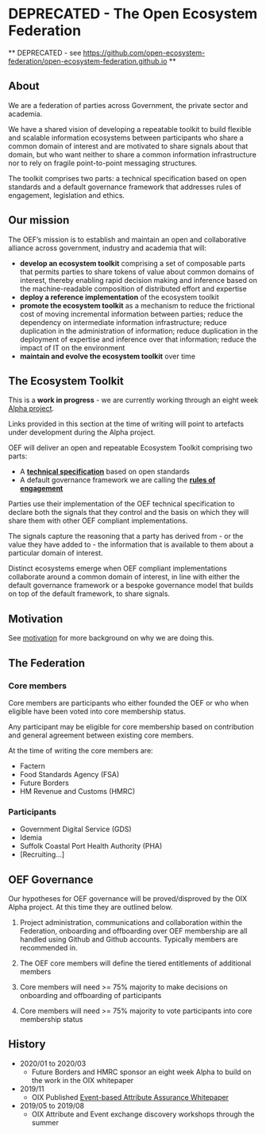 # DEPRECATED - The Open Ecosystem Federation

** DEPRECATED - see https://github.com/open-ecosystem-federation/open-ecosystem-federation.github.io **

## About

We are a federation of parties across Government, the private sector and academia.

We have a shared vision of developing a repeatable toolkit to build flexible and scalable information ecosystems between participants who share a common domain of interest and are motivated to share signals about that domain, but who want neither to share a common information infrastructure nor to rely on fragile point-to-point messaging structures.

The toolkit comprises two parts: a technical specification based on open standards and a default governance framework that addresses rules of engagement, legislation and ethics.


## Our mission

The OEF’s mission is to establish and maintain an open and collaborative alliance across government, industry and academia that will:

- **develop an ecosystem toolkit** comprising a set of composable parts that permits parties to share tokens of value about common domains of interest, thereby enabling rapid decision making and inference based on the machine-readable composition of distributed effort and expertise
- **deploy a reference implementation** of the ecosystem toolkit
- **promote the ecosystem toolkit** as a mechanism to reduce the frictional cost of moving incremental information between parties; reduce the dependency on intermediate information infrastructure; reduce duplication in the administration of information; reduce duplication in the deployment of expertise and inference over that information; reduce the impact of IT on the environment
- **maintain and evolve the ecosystem toolkit** over time

## The Ecosystem Toolkit

This is a **work in progress** - we are currently working through an eight week [Alpha project](https://github.com/open-ecosystem-federation/federated-events-attributes-reasoning-alpha).

Links provided in this section at the time of writing will point to artefacts under development during the Alpha project.

OEF will deliver an open and repeatable Ecosystem Toolkit comprising two parts:

* A [**technical specification**](https://github.com/open-ecosystem-federation/federated-events-attributes-reasoning-alpha/wiki/Draft-Specification) based on open standards
* A default governance framework we are calling the [**rules of engagement**](https://github.com/open-ecosystem-federation/federated-events-attributes-reasoning-alpha/wiki/Draft-RoE)

Parties use their implementation of the OEF technical specification to declare both the signals that they control and the basis on which they will share them with other OEF compliant implementations.

The signals capture the reasoning that a party has derived from - or the value they have added to - the information that is available to them about a particular domain of interest.

Distinct ecosystems emerge when OEF compliant implementations collaborate around a common domain of interest, in line with either the default governance framework or a bespoke governance model that builds on top of the default framework, to share signals.


## Motivation

See [motivation](motivation) for more background on why we are doing this.


## The Federation

### Core members

Core members are participants who either founded the OEF or who when eligible have been voted into core membership status.

Any participant may be eligible for core membership based on contribution and general agreement between existing core members.

At the time of writing the core members are:

- Factern
- Food Standards Agency (FSA)
- Future Borders
- HM Revenue and Customs (HMRC)

### Participants

- Government Digital Service (GDS)
- Idemia
- Suffolk Coastal Port Health Authority (PHA)
- [Recruiting...]


## OEF Governance

Our hypotheses for OEF governance will be proved/disproved by the OIX Alpha project.  At this time they are outlined below.

1) Project administration, communications and collaboration within the Federation, onboarding and offboarding over OEF membership are all handled using Github and Github accounts.  Typically members are recommended in.

2) The OEF core members will define the tiered entitlements of additional members

3) Core members will need >= 75% majority to make decisions on onboarding and offboarding of participants

4) Core members will need >= 75% majority to vote participants into core membership status


## History

- 2020/01 to 2020/03
  - Future Borders and HMRC sponsor an eight week Alpha to build on the work in the OIX whitepaper
- 2019/11
  - OIX Published [Event-based Attribute Assurance Whitepaper](https://openidentityexchange.org/wp-content/uploads/2019/11/191101-Building-a-Trusted-Environment-Whitepaper-FINAL.pdf)
- 2019/05 to 2019/08
  - OIX Attribute and Event exchange discovery workshops through the summer
